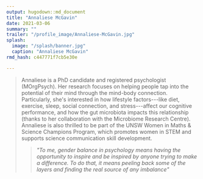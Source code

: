 ```yaml
---
output: hugodown::md_document
title: "Annaliese McGavin"
date: 2021-03-06
summary: ""
trailer: "/profile_image/Annaliese-McGavin.jpg"
splash:
  image: "/splash/banner.jpg"
  caption: "Annaliese McGavin"
rmd_hash: c447771f7cb5e30e

---
```


> Annaliese is a PhD candidate and registered psychologist (MOrgPsych). Her research focuses on helping people tap into the potential of their mind through the mind-body connection. Particularly, she's interested in how lifestyle factors---like diet, exercise, sleep, social connection, and stress---affect our cognitive performance, and how the gut microbiota impacts this relationship (thanks to her collaboration with the Microbiome Research Centre). Annaliese is also thrilled to be part of the UNSW Women in Maths & Science Champions Program, which promotes women in STEM and supports science communication skill development.
> <blockquote>
> <p>
> <i>"To me, gender balance in psychology means having the opportunity to inspire and be inspired by anyone trying to make a difference. To do that, it means peeling back some of the layers and finding the real source of any imbalance"</i>
> </p>
> </blockquote>


